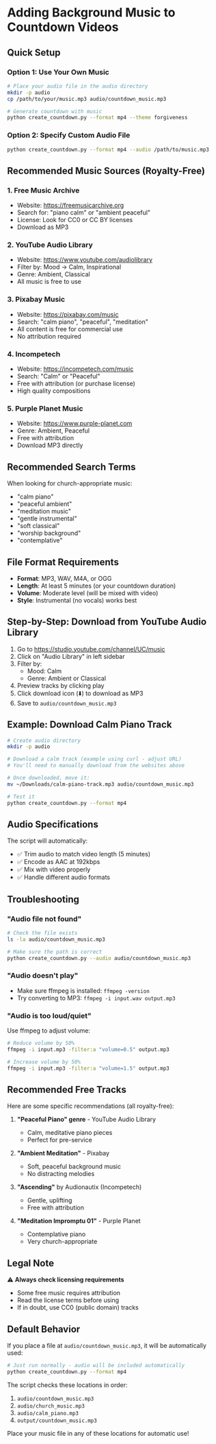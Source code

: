 # Adding Background Music to Countdown Videos

## Quick Setup

### Option 1: Use Your Own Music

```bash
# Place your audio file in the audio directory
mkdir -p audio
cp /path/to/your/music.mp3 audio/countdown_music.mp3

# Generate countdown with music
python create_countdown.py --format mp4 --theme forgiveness
```

### Option 2: Specify Custom Audio File

```bash
python create_countdown.py --format mp4 --audio /path/to/music.mp3
```

## Recommended Music Sources (Royalty-Free)

### 1. Free Music Archive
- Website: https://freemusicarchive.org
- Search for: "piano calm" or "ambient peaceful"
- License: Look for CC0 or CC BY licenses
- Download as MP3

### 2. YouTube Audio Library
- Website: https://www.youtube.com/audiolibrary
- Filter by: Mood → Calm, Inspirational
- Genre: Ambient, Classical
- All music is free to use

### 3. Pixabay Music
- Website: https://pixabay.com/music
- Search: "calm piano", "peaceful", "meditation"
- All content is free for commercial use
- No attribution required

### 4. Incompetech
- Website: https://incompetech.com/music
- Search: "Calm" or "Peaceful"
- Free with attribution (or purchase license)
- High quality compositions

### 5. Purple Planet Music
- Website: https://www.purple-planet.com
- Genre: Ambient, Peaceful
- Free with attribution
- Download MP3 directly

## Recommended Search Terms

When looking for church-appropriate music:
- "calm piano"
- "peaceful ambient"
- "meditation music"
- "gentle instrumental"
- "soft classical"
- "worship background"
- "contemplative"

## File Format Requirements

- **Format**: MP3, WAV, M4A, or OGG
- **Length**: At least 5 minutes (or your countdown duration)
- **Volume**: Moderate level (will be mixed with video)
- **Style**: Instrumental (no vocals) works best

## Step-by-Step: Download from YouTube Audio Library

1. Go to https://studio.youtube.com/channel/UC/music
2. Click on "Audio Library" in left sidebar
3. Filter by:
   - Mood: Calm
   - Genre: Ambient or Classical
4. Preview tracks by clicking play
5. Click download icon (⬇️) to download as MP3
6. Save to `audio/countdown_music.mp3`

## Example: Download Calm Piano Track

```bash
# Create audio directory
mkdir -p audio

# Download a calm track (example using curl - adjust URL)
# You'll need to manually download from the websites above

# Once downloaded, move it:
mv ~/Downloads/calm-piano-track.mp3 audio/countdown_music.mp3

# Test it
python create_countdown.py --format mp4
```

## Audio Specifications

The script will automatically:
- ✅ Trim audio to match video length (5 minutes)
- ✅ Encode as AAC at 192kbps
- ✅ Mix with video properly
- ✅ Handle different audio formats

## Troubleshooting

### "Audio file not found"
```bash
# Check the file exists
ls -la audio/countdown_music.mp3

# Make sure the path is correct
python create_countdown.py --audio audio/countdown_music.mp3
```

### "Audio doesn't play"
- Make sure ffmpeg is installed: `ffmpeg -version`
- Try converting to MP3: `ffmpeg -i input.wav output.mp3`

### "Audio is too loud/quiet"
Use ffmpeg to adjust volume:
```bash
# Reduce volume by 50%
ffmpeg -i input.mp3 -filter:a "volume=0.5" output.mp3

# Increase volume by 50%
ffmpeg -i input.mp3 -filter:a "volume=1.5" output.mp3
```

## Recommended Free Tracks

Here are some specific recommendations (all royalty-free):

1. **"Peaceful Piano" genre** - YouTube Audio Library
   - Calm, meditative piano pieces
   - Perfect for pre-service

2. **"Ambient Meditation"** - Pixabay
   - Soft, peaceful background music
   - No distracting melodies

3. **"Ascending"** by Audionautix (Incompetech)
   - Gentle, uplifting
   - Free with attribution

4. **"Meditation Impromptu 01"** - Purple Planet
   - Contemplative piano
   - Very church-appropriate

## Legal Note

⚠️ **Always check licensing requirements**
- Some free music requires attribution
- Read the license terms before using
- If in doubt, use CC0 (public domain) tracks

## Default Behavior

If you place a file at `audio/countdown_music.mp3`, it will be automatically used:

```bash
# Just run normally - audio will be included automatically
python create_countdown.py --format mp4
```

The script checks these locations in order:
1. `audio/countdown_music.mp3`
2. `audio/church_music.mp3`
3. `audio/calm_piano.mp3`
4. `output/countdown_music.mp3`

Place your music file in any of these locations for automatic use!